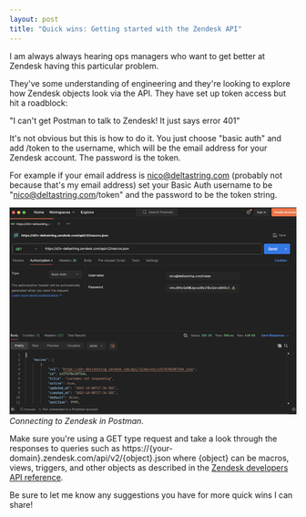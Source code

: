```yaml
---
layout: post
title: "Quick wins: Getting started with the Zendesk API"
---
```


I am always always hearing ops managers who want to get better at Zendesk having this particular problem. 

They've some understanding of engineering and they're looking to explore how Zendesk objects look via the API. They have set up token access but hit a roadblock<!--excerpt-end-->:

"I can't get Postman to talk to Zendesk! It just says error 401"

It's not obvious but this is how to do it. You just choose "basic auth" and add /token to the username, which will be the email address for your Zendesk account. The password is the token.

For example if your email address is nico@deltastring.com (probably not because that's my email address) set your Basic Auth username to be "nico@deltastring.com/token" and the password to be the token string.

![Connecting to Zendesk in Postman.](/public/img/postman.png)
*Connecting to Zendesk in Postman.*

Make sure you're using a GET type request and take a look through the responses to queries such as https://{your-domain}.zendesk.com/api/v2/{object}.json where {object} can be macros, views, triggers, and other objects as described in the [Zendesk developers API reference](https://developer.zendesk.com/api-reference/ticketing/introduction/).

Be sure to let me know any suggestions you have for more quick wins I can share!